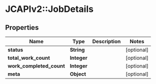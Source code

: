 # JCAPIv2::JobDetails

## Properties
Name | Type | Description | Notes
------------ | ------------- | ------------- | -------------
**status** | **String** |  | [optional] 
**total_work_count** | **Integer** |  | [optional] 
**work_completed_count** | **Integer** |  | [optional] 
**meta** | **Object** |  | [optional] 


